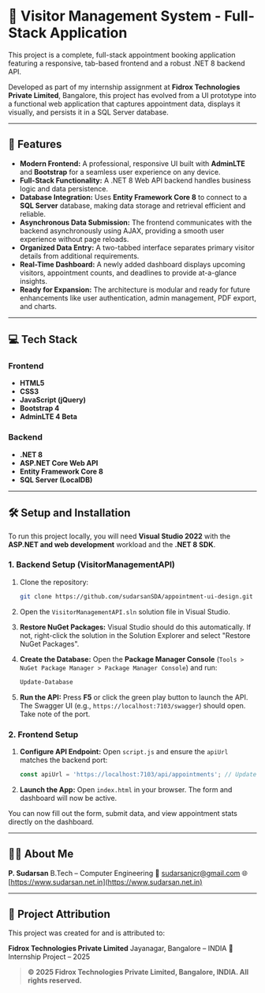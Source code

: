
# 🚀 Visitor Management System - Full-Stack Application

This project is a complete, full-stack appointment booking application featuring a responsive, tab-based frontend and a robust .NET 8 backend API.

Developed as part of my internship assignment at **Fidrox Technologies Private Limited**, Bangalore, this project has evolved from a UI prototype into a functional web application that captures appointment data, displays it visually, and persists it in a SQL Server database.

---

## 🌟 Features

* **Modern Frontend:** A professional, responsive UI built with **AdminLTE** and **Bootstrap** for a seamless user experience on any device.
* **Full-Stack Functionality:** A .NET 8 Web API backend handles business logic and data persistence.
* **Database Integration:** Uses **Entity Framework Core 8** to connect to a **SQL Server** database, making data storage and retrieval efficient and reliable.
* **Asynchronous Data Submission:** The frontend communicates with the backend asynchronously using AJAX, providing a smooth user experience without page reloads.
* **Organized Data Entry:** A two-tabbed interface separates primary visitor details from additional requirements.
* **Real-Time Dashboard:** A newly added dashboard displays upcoming visitors, appointment counts, and deadlines to provide at-a-glance insights.
* **Ready for Expansion:** The architecture is modular and ready for future enhancements like user authentication, admin management, PDF export, and charts.

---

## 💻 Tech Stack

### Frontend

* **HTML5**
* **CSS3**
* **JavaScript (jQuery)**
* **Bootstrap 4**
* **AdminLTE 4 Beta**

### Backend

* **.NET 8**
* **ASP.NET Core Web API**
* **Entity Framework Core 8**
* **SQL Server (LocalDB)**

---

## 🛠️ Setup and Installation

To run this project locally, you will need **Visual Studio 2022** with the **ASP.NET and web development** workload and the **.NET 8 SDK**.

### 1. Backend Setup (VisitorManagementAPI)

1. Clone the repository:

   ```bash
   git clone https://github.com/sudarsanSDA/appointment-ui-design.git
   ```
2. Open the `VisitorManagementAPI.sln` solution file in Visual Studio.
3. **Restore NuGet Packages:** Visual Studio should do this automatically. If not, right-click the solution in the Solution Explorer and select "Restore NuGet Packages".
4. **Create the Database:** Open the **Package Manager Console** (`Tools > NuGet Package Manager > Package Manager Console`) and run:

   ```powershell
   Update-Database
   ```
5. **Run the API:** Press **F5** or click the green play button to launch the API. The Swagger UI (e.g., `https://localhost:7103/swagger`) should open. Take note of the port.

### 2. Frontend Setup

1. **Configure API Endpoint:** Open `script.js` and ensure the `apiUrl` matches the backend port:

   ```javascript
   const apiUrl = 'https://localhost:7103/api/appointments'; // Update if backend port is different
   ```
2. **Launch the App:** Open `index.html` in your browser. The form and dashboard will now be active.

You can now fill out the form, submit data, and view appointment stats directly on the dashboard.

---

## 👨‍💻 About Me

**P. Sudarsan**
B.Tech – Computer Engineering
📧 [sudarsanjcr@gmail.com](mailto:sudarsanjcr@gmail.com)
🌐 [https://www.sudarsan.net.in](https://www.sudarsan.net.in)

---

## 🏢 Project Attribution

This project was created for and is attributed to:

**Fidrox Technologies Private Limited**
Jayanagar, Bangalore – INDIA
📅 Internship Project – 2025

> **© 2025 Fidrox Technologies Private Limited, Bangalore, INDIA. All rights reserved.**

